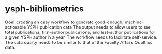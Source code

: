 # ysph-bibliometrics
Goal: creating an easy workflow to generate good-enough, machine-actionable YSPH publication data
The output needs to allow users to see total publications, first-author publications, and last-author publications for a given YSPH author in a year.
The workflow needs to facilitate self-service.
The data quality needs to be similar to that of the Faculty Affairs Qualtrics data.

